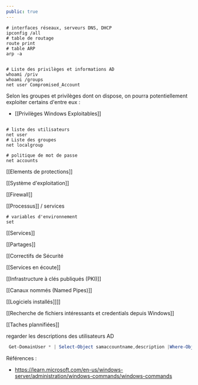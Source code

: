 ```yaml
---
public: true
---
```


```shell
# interfaces réseaux, serveurs DNS, DHCP
ipconfig /all
# table de routage
route print
# table ARP
arp -a


# Liste des privilèges et informations AD
whoami /priv
whoami /groups
net user Compromised_Account
```

Selon les groupes et privilèges dont on dispose, on pourra potentiellement exploiter certains d'entre eux :

- [[Privilèges Windows Exploitables]]

```shell

# liste des utilisateurs
net user
# Liste des groupes
net localgroup

# politique de mot de passe
net accounts
```

[[Elements de protections]]

[[Système d'exploitation]]

[[Firewall]]

[[Processus]] / services

```shell
# variables d'environnement
set
```

[[Services]]

[[Partages]]

[[Correctifs de Sécurité

[[Services en écoute]]

[[Infrastructure à clés publiqués (PKI)]]

[[Canaux nommés (Named Pipes)]]

[[Logiciels installés]]]]

[[Recherche de fichiers intéressants et credentials depuis Windows]]

[[Taches plannifiées]]

regarder les descriptions des utilisateurs AD

```powershell
 Get-DomainUser * | Select-Object samaccountname,description |Where-Object {$_.Description -ne $null}
```

Références :

- <https://learn.microsoft.com/en-us/windows-server/administration/windows-commands/windows-commands>
